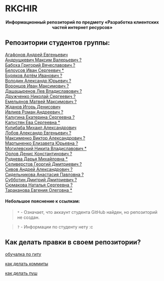 # RKCHIR
<p align="center">
	<b>Информационный репозиторий по предмету «Разработка клиентских частей интернет ресурсов»</b>
</p>

Репозитории студентов группы:
-----------------------------

[Агафонов Андрей Евгеньевич](https://github.com/Andrew1481432/DCPIR)
<br>
[Андрушкевич Максим Валерьевич ?]()
<br>
[Бабоха Григорий Вячеславович ?]()
<br>
[Белоусов Иван Сергеевич *](https://github.com/ivanbel6)
<br>
[Буряков Артём Иванович ?]()
<br>
[Володин Александр Юрьевич ?]()
<br>
[Воронцов Иван Максимович ?]()
<br>
[Дашацыренов Лев Владиславович ?]()
<br>
[Дружченко Николай Сергеевич ?]()
<br>
[Емельянов Матвей Максимович ?](https://github.com/ccssccsscc/sait)
<br>
[Жданов Игорь Денисович](https://github.com/pworty/IKBO-13-21)
<br>
[Ивлиев Роман Андреевич ?]()
<br>
[Калугина Екатерина Сергеевна ?]()
<br>
[Капустян Ева Сергеевна *](https://github.com/kaevka)
<br>
[Кулибаба Михаил Александрович](https://github.com/elegantcookie/rcir)
<br>
[Лобов Александр Евгеньевич ?]()
<br>
[Максименко Виктор Александрович ?]()
<br>
[Мартыненко Елизавета Юрьевна ?]()
<br>
[Могилевский Никита Владиславович *](https://github.com/Marucanash)
<br>
[Орлов Денис Константинович ?]()
<br>
[Руднева Дарья Михайловна *](https://github.com/tomorrou)
<br>
[Селиверстов Георгий Дмитриевич ?]()
<br>
[Сивов Андрей Александрович ?]()
<br>
[Сидельникова Анастасия Павловна ?]()
<br>
[Субботин Дмитрий Дмитриевич ?]()
<br>
[Сюмакова Наталья Сергеевна ?]()
<br>
[Тараканова Евгения Олеговна *](https://github.com/eugenianova)
<br>
#### Небольшое пояснение к ссылкам:
> `*` - Означает, что аккаунт студента GitHub найден, но репозиторий не создан.

> `?` - Информации по студенту нету :c

## Как делать правки в своем репозитории?
[обучалка по гиту](https://learngitbranching.js.org/?locale=ru_RU)

[как делать коммиты](https://www.youtube.com/watch?v=DMQA0BhVDZk)

[как делать пуш](https://www.youtube.com/watch?v=6N6JFynR0gM)
